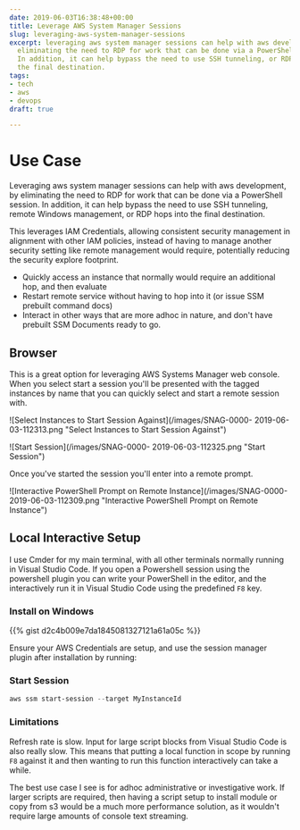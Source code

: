 ```yaml
---
date: 2019-06-03T16:38:48+00:00
title: Leverage AWS System Manager Sessions
slug: leveraging-aws-system-manager-sessions
excerpt: leveraging aws system manager sessions can help with aws development, by
  eliminating the need to RDP for work that can be done via a PowerShell session.
  In addition, it can help bypass the need to use SSH tunneling, or RDP hops into
  the final destination.
tags:
- tech
- aws
- devops
draft: true

---
```

# Use Case

Leveraging aws system manager sessions can help with aws development, by eliminating the need to RDP for work that can be done via a PowerShell session. In addition, it can help bypass the need to use SSH tunneling, remote Windows management, or RDP hops into the final destination.

This leverages IAM Credentials, allowing consistent security management in alignment with other IAM policies, instead of having to manage another security setting like remote management would require, potentially reducing the security explore footprint.

* Quickly access an instance that normally would require an additional hop, and then evaluate
* Restart remote service without having to hop into it (or issue SSM prebuilt command docs)
* Interact in other ways that are more adhoc in nature, and don't have prebuilt SSM Documents ready to go.

## Browser

This is a great option for leveraging AWS Systems Manager web console. When you select start a session you'll be presented with the tagged instances by name that you can quickly select and start a remote session with. 

![Select Instances to Start Session Against](/images/SNAG-0000- 2019-06-03-112313.png "Select Instances to Start Session Against")

![Start Session](/images/SNAG-0000- 2019-06-03-112325.png "Start Session")

Once you've started the session you'll enter into a remote prompt. 

![Interactive PowerShell Prompt on Remote Instance](/images/SNAG-0000- 2019-06-03-112309.png "Interactive PowerShell Prompt on Remote Instance")

## Local Interactive Setup

I use Cmder for my main terminal, with all other terminals normally running in Visual Studio Code. If you open a Powershell session using the powershell plugin you can write your PowerShell in the editor, and the interactively run it in Visual Studio Code using the predefined `F8` key.

### Install on Windows

{{% gist d2c4b009e7da1845081327121a61a05c %}}

Ensure your AWS Credentials are setup, and use the session manager plugin after installation by running:

### Start Session

```powershell
aws ssm start-session --target MyInstanceId
```

### Limitations

Refresh rate is slow. Input for large script blocks from Visual Studio Code is also really slow. This means that putting a local function in scope by running `F8` against it and then wanting to run this function interactively can take a while.

The best use case I see is for adhoc administrative or investigative work. If larger scripts are required, then having a script setup to install module or copy from s3 would be a much more performance solution, as it wouldn't require large amounts of console text streaming.